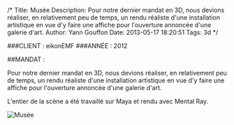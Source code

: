 /*
Title: Musée
Description: Pour notre dernier mandat en 3D, nous devions réaliser, en relativement peu de temps, un rendu réaliste d'une installation artistique en vue d'y faire une affiche pour l'ouverture annoncée d'une galerie d'art.
Author: Yann Gouffon
Date: 2013-05-17 18:20:51
Tags: 3d
*/

###CLIENT : eikonEMF
###ANNÉE : 2012

##MANDAT :

Pour notre dernier mandat en 3D, nous devions réaliser, en relativement peu de temps, un rendu réaliste d'une installation artistique en vue d'y faire une affiche pour l'ouverture annoncée d'une galerie d'art.

L'entier de la scène a été travaillé sur Maya et rendu avec Mental Ray. 

![Musée](http://staging.yago.io/content/images/musee.jpg.jpg)
